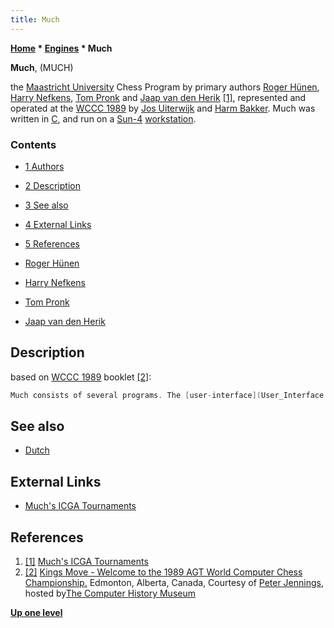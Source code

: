 ```yaml
---
title: Much
---
```

**[Home](Home "Home") \* [Engines](Engines "Engines") \* Much**


**Much**, (MUCH)  

the [Maastricht University](Maastricht_University "Maastricht University") Chess Program by primary authors [Roger Hünen](Roger_H%C3%BCnen "Roger Hünen"), [Harry Nefkens](Harry_Nefkens "Harry Nefkens"), [Tom Pronk](Tom_Pronk "Tom Pronk") and [Jaap van den Herik](Jaap_van_den_Herik "Jaap van den Herik") <a id="cite-note-1" href="#cite-ref-1">[1]</a>, represented and operated at the [WCCC 1989](WCCC_1989 "WCCC 1989") by [Jos Uiterwijk](Jos_Uiterwijk "Jos Uiterwijk") and [Harm Bakker](index.php?title=Harm_Bakker&action=edit&redlink=1 "Harm Bakker (page does not exist)"). 
Much was written in [C](C "C"), and run on a [Sun-4](Sun#4 "Sun") [workstation](https://en.wikipedia.org/wiki/Workstation).



### Contents


* [1 Authors](#authors)
* [2 Description](#description)
* [3 See also](#see-also)
* [4 External Links](#external-links)
* [5 References](#references)






* [Roger Hünen](Roger_H%C3%BCnen "Roger Hünen")
* [Harry Nefkens](Harry_Nefkens "Harry Nefkens")
* [Tom Pronk](Tom_Pronk "Tom Pronk")
* [Jaap van den Herik](Jaap_van_den_Herik "Jaap van den Herik")


## Description


based on [WCCC 1989](WCCC_1989 "WCCC 1989") booklet <a id="cite-note-2" href="#cite-ref-2">[2]</a>:




```C++
Much consists of several programs. The [user-interface](User_Interface "User Interface") program accepts a move from the operator and subsequently generates [evaluation tables](Piece-Square_Tables "Piece-Square Tables") for the [search program](Search "Search").  The user-interface program also handles [time control](Time_Management "Time Management"), the [opening library](Opening_Book "Opening Book"), and the [endgame library](Endgame_Tablebases "Endgame Tablebases"). The [search program](Search "Search") receives the [board position](Chess_Position "Chess Position") and [evaluation tables](Piece-Square_Tables "Piece-Square Tables") from the user-interface program. The evaluation tables are tuned with the opening played. Before each move they are [incrementally updated](Incremental_Updates "Incremental Updates") according to the board position (strategical evaluation of squares), but also bonus points are provided to undeveloped pieces, the [pair of Bishops](Bishop_Pair "Bishop Pair") in open positions ([middlegame](Middlegame "Middlegame")/[endgame](Endgame "Endgame")), the Color of the Pawns and Bishop on the board (endgame). Moreover, several [plans](Planning "Planning") are encouraged. The configuration belonging to the execution of a plan is supplied with bonus points such that every piece and pawn involved tries to reach the plan-ideal square. The plan as a whole, once started to be carried out, increases the bonus points for every piece/pawn to be played at each move. Much then searches until it is interrupted by the user-interface program. The search program, based on the [alpha-beta](Alpha-Beta "Alpha-Beta") algorithm and its refinements, uses [PVS-search](Principal_Variation_Search "Principal Variation Search"), [killer](Killer_Heuristic "Killer Heuristic") and [transposition tables](Transposition_Table "Transposition Table"). [Move generation](Move_Generation "Move Generation") is done incrementally. Much uses specialized sub-programs to handle the KBBK, [KBNK](KBNK_Endgame "KBNK Endgame"), KBPK and KNPK endgames. These programs use a goal-directed search.

```

## See also


* [Dutch](Dutch "Dutch")


## External Links


* [Much's ICGA Tournaments](https://www.game-ai-forum.org/icga-tournaments/program.php?id=355)


## References


1. <a id="cite-ref-1" href="#cite-note-1">[1]</a> [Much's ICGA Tournaments](https://www.game-ai-forum.org/icga-tournaments/program.php?id=355)
2. <a id="cite-ref-2" href="#cite-note-2">[2]</a> [Kings Move - Welcome to the 1989 AGT World Computer Chess Championship.](https://www.computerhistory.org/chess/doc-434fea055cbb3/) Edmonton, Alberta, Canada, Courtesy of [Peter Jennings](Peter_Jennings "Peter Jennings"), hosted by[The Computer History Museum](The_Computer_History_Museum "The Computer History Museum")

**[Up one level](Engines "Engines")**







 
